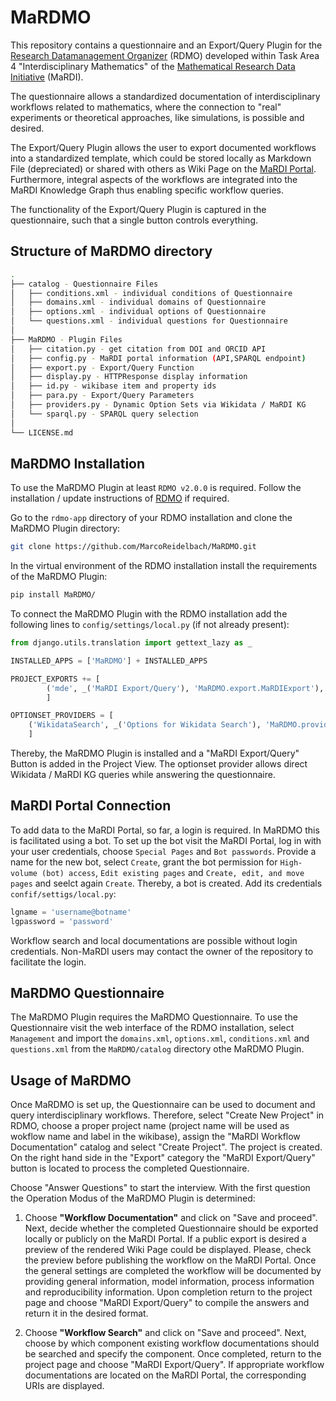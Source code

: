 # MaRDMO

This repository contains a questionnaire and an Export/Query Plugin for the [Research Datamanagement Organizer](https://rdmorganiser.github.io/) (RDMO) developed within Task Area 4 "Interdisciplinary Mathematics" of the [Mathematical Research Data Initiative](https://www.mardi4nfdi.de/about/mission) (MaRDI). 

The questionnaire allows a standardized documentation of interdisciplinary workflows related to mathematics, where the connection to "real" experiments or theoretical approaches, like simulations, is possible and desired.

The Export/Query Plugin allows the user to export documented workflows into a standardized template, which could be stored locally as Markdown File (depreciated) or shared with others as Wiki Page on the [MaRDI Portal](https://portal.mardi4nfdi.de/wiki/Portal). Furthermore, integral aspects of the workflows are integrated into the MaRDI Knowledge Graph thus enabling specific workflow queries. 

The functionality of the Export/Query Plugin is captured in the questionnaire, such that a single button controls everything.  

## Structure of MaRDMO directory

```bash
. 
├── catalog - Questionnaire Files 
│   ├── conditions.xml - individual conditions of Questionnaire 
│   ├── domains.xml - individual domains of Questionnaire 
│   ├── options.xml - individual options of Questionnaire 
│   └── questions.xml - individual questions for Questionnaire 
│ 
├── MaRDMO - Plugin Files
│   ├── citation.py - get citation from DOI and ORCID API 
│   ├── config.py - MaRDI portal information (API,SPARQL endpoint)
│   ├── export.py - Export/Query Function 
│   ├── display.py - HTTPResponse display information
│   ├── id.py - wikibase item and property ids 
│   ├── para.py - Export/Query Parameters
│   ├── providers.py - Dynamic Option Sets via Wikidata / MaRDI KG
│   └── sparql.py - SPARQL query selection
│ 
└── LICENSE.md 
```
  
## MaRDMO Installation

To use the MaRDMO Plugin at least `RDMO v2.0.0` is required. Follow the installation / update instructions of [RDMO](https://rdmo.readthedocs.io/en/latest/installation) if required. 

Go to the `rdmo-app` directory of your RDMO installation and clone the MaRDMO Plugin directory:

```bash
git clone https://github.com/MarcoReidelbach/MaRDMO.git
```

In the virtual environment of the RDMO installation install the requirements of the MaRDMO Plugin:

```bash
pip install MaRDMO/
```

To connect the MaRDMO Plugin with the RDMO installation add the following lines to `config/settings/local.py` (if not already present):

```python
from django.utils.translation import gettext_lazy as _ 
``` 

```python
INSTALLED_APPS = ['MaRDMO'] + INSTALLED_APPS

PROJECT_EXPORTS += [
        ('mde', _('MaRDI Export/Query'), 'MaRDMO.export.MaRDIExport'),
        ]

OPTIONSET_PROVIDERS = [
    ('WikidataSearch', _('Options for Wikidata Search'), 'MaRDMO.providers.WikidataSearch')
    ]
```

Thereby, the MaRDMO Plugin is installed and a "MaRDI Export/Query" Button is added in the Project View. The optionset provider allows direct Wikidata / MaRDI KG queries while answering the questionnaire. 
## MaRDI Portal Connection

To add data to the MaRDI Portal, so far, a login is required. In MaRDMO this is facilitated using a bot. To set up the bot visit the MaRDI Portal, log in with your user credentials, choose `Special Pages` and `Bot passwords`. Provide a name for the new bot, select `Create`, grant the bot permission for `High-volume (bot) access`, `Edit existing pages` and `Create, edit, and move pages` and seelct again `Create`. Thereby, a bot is created. Add its credentials `confif/settigs/local.py`:

```python
lgname = 'username@botname'
lgpassword = 'password'
```

Workflow search and local documentations are possible without login credentials. Non-MaRDI users may contact the owner of the repository to facilitate the login.

## MaRDMO Questionnaire        

The MaRDMO Plugin requires the MaRDMO Questionnaire. To use the Questionnaire visit the web interface of the RDMO installation, select `Management` and import the `domains.xml`, `options.xml`, `conditions.xml` and `questions.xml` from the `MaRDMO/catalog` directory othe MaRDMO Plugin.

## Usage of MaRDMO

Once MaRDMO is set up, the Questionnaire can be used to document and query interdisciplinary workflows. Therefore, select "Create New Project" in RDMO, choose a proper project name (project name will be used as wokflow name and label in the wikibase), assign the "MaRDI Workflow Documentation" catalog and select "Create Project". The project is created. On the right hand side in the "Export" category the "MaRDI Export/Query" button is located to process the completed Questionnaire.     

Choose "Answer Questions" to start the interview. With the first question the Operation Modus of the MaRDMO Plugin is determined:

1) Choose **"Workflow Documentation"** and click on "Save and proceed". Next, decide whether the completed Questionnaire should be exported locally or publicly on the MaRDI Portal. If a public export is desired a preview of the rendered Wiki Page could be displayed. Please, check the preview before publishing the workflow on the MaRDI Portal. Once the general settings are completed the workflow will be documented by providing general information, model information, process information and reproducibility information. Upon completion return to the project page and choose "MaRDI Export/Query" to compile the answers and return it in the desired format. 

2) Choose **"Workflow Search"** and click on "Save and proceed". Next, choose by which component existing workflow documentations should be searched and specify the component. Once completed, return to the project page and choose "MaRDI Export/Query". If appropriate workflow documentations are located on the MaRDI Portal, the corresponding URIs are displayed. 

